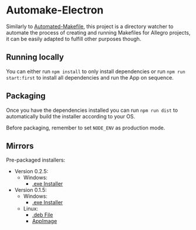 # Automake-Electron

Similarly to [Automated-Makefile](https://github.com/coutlcdo/Automated-Makefile), this project is a directory watcher to automate the process of creating and running Makefiles for Allegro projects, it can be easily adapted to fulfill other purposes though.

## Running locally

You can either run `npm install` to only install dependencies or run `npm run start:first` to install all dependencies and run the App on sequence.

## Packaging

Once you have the dependencies installed you can run `npm run dist` to automatically build the installer according to
your OS.

Before packaging, remember to set `NODE_ENV` as production mode.

## Mirrors

Pre-packaged installers:
- Version 0.2.5:
	- Windows:
		- [.exe Installer](https://www.dropbox.com/s/dfybig3zj6t3xqf/Automake%20Setup%200.2.5.exe?dl=0)
- Version 0.1.5:
	- Windows:
		- [.exe Installer](https://www.dropbox.com/s/f3k76mv6d8l813j/Automake%20Setup%200.1.5.exe?dl=0)
	- Linux:
		- [.deb File](https://www.dropbox.com/s/gip1x0dfs8bp6ik/automated-makefile-electron_0.1.5_amd64.deb?dl=0)
		- [AppImage](https://www.dropbox.com/s/r28jaz4lcviogbk/Automake-0.1.5.AppImage?dl=0)
